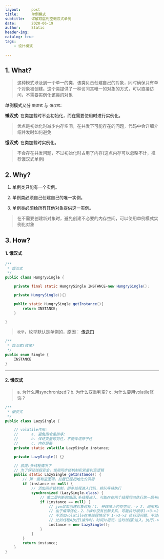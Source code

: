 ```yaml
---
layout:     post
title:      单例模式
subtitle:   详解双层判空懒汉式单例
date:       2020-06-19
author:     Static
header-img: 
catalog: true
tags:
    - 设计模式
    
---
```


## 1. What?

> 这种模式涉及到一个单一的类，该类负责创建自己的对象，同时确保只有单个对象被创建。这个类提供了一种访问其唯一的对象的方式，可以直接访问，不需要实例化该类的对象

单例模式又分 `懒汉式` 与 `饿汉式`:

**懒汉式**: 在类加载时不会初始化，而在需要使用时进行实例化。

> 优点是初始化时减少内存空间，在并发下可能存在的问题，代码中会详细介绍并发时如何避免

**饿汉式**: 在类加载时实例化。

> 不会存在并发问题，不过初始化时占用了内存(这点内存可以忽略不计，推荐饿汉式单例)


## 2. Why?

1. 单例类只能有一个实例。

2. 单例类必须自己创建自己的唯一实例。

3. 单例类必须给所有其他对象提供这一实例。

> 在不需要创建新对象时，避免创建不必要的内存空间，可以使用单例模式实例化对象

## 3. How?  

#### 1.  饿汉式

```java
/**
 * 饿汉式
 */
public class HungrySingle {

    private final static HungrySingle INSTANCE=new HungrySingle();

    private HungrySingle(){}

    public static HungrySingle getInstance(){
        return INSTANCE;
    }

}
```

> `枚举`，枚举默认是单例的，原因： [传送门](http://whvixd.com/2018/06/28/JavaEnum/)

```java
/**
 * 饿汉式(枚举)
 */
public enum Single {
    INSTANCE
}
```

---

#### 2. 懒汉式

> a. 为什么用synchronized？b. 为什么双重判空? c. 为什么要用volatile修饰？

```java
/**
 * 懒汉式
 */
public class LazySingle {

    // volatile作用:
    //      a. 避免指令重排序;
    //      b. 保证变量可见性，不能保证原子性
    //      c. 内存屏蔽
    private static volatile LazySingle instance;

    private LazySingle() {}

    // 前提:多线程情况下
    // 为了保证线程安全，使用同步锁机制和双重判空逻辑
    public static LazySingle getInstance() {
        // 第一层判空逻辑，拦截已经初始化的调用
        if (instance == null) {
            // 添加同步锁机制，即多线程进入代码，排队等待执行
            synchronized (LazySingle.class) {
                // 第二层判断的原因:多线程进入，可能存在两个线程同时执行第一层判空都进入代码块，则需要再次判断是否为空，若没有判空逻辑，则会出现创建多个实例的问题
                if (instance == null) {
                    // jvm层面创建对象过程：1. 开辟堆上内存空间，-> 2. 调用构造方法，-> 3. 分配指针指向实例对象的内存地址，即非原子操作
                    // 由于编译优化，2、3操作没有依赖关系，可能执行顺序1->3->2，也可能是1->2->3，不过volatile可避免指令重排序，只允许顺序执行:1->2->3
                    // 不添加volatile在单线程情况下 1->3->2 执行没问题，不过在多线程下可能会有问题
                    // 比如线程A执行1操作时，时间片用完，这时线程B进入，执行1->3，时间片用完，线程A继续执行，发现不为空，直接返回，其实还没有执行构造方法，对象还是没有实例化
                    instance = new LazySingle();
                }
            }
        }
        return instance;
    }
}
```